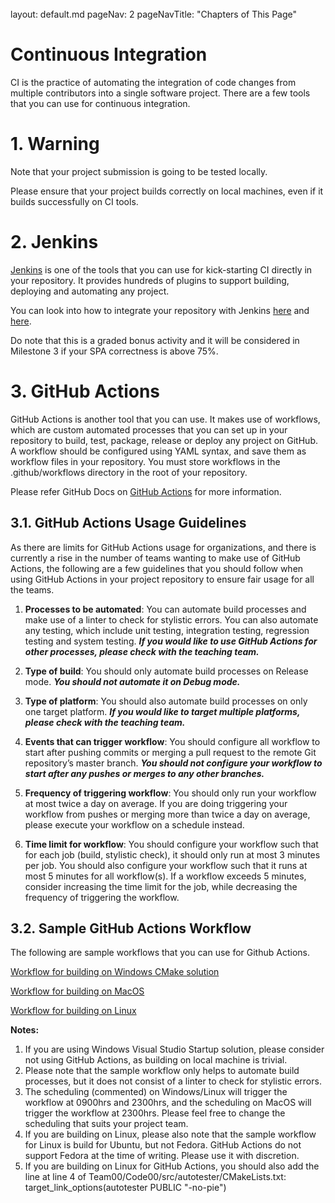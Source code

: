 <br>

<frontmatter>
  layout: default.md
  pageNav: 2
  pageNavTitle: "Chapters of This Page"
</frontmatter>

[](#continuous-integration)Continuous Integration
=================================================

CI is the practice of automating the integration of code changes from multiple contributors into a single software project. There are a few tools that you can use for continuous integration.

[](#1-warning)1\. Warning
=========================

Note that your project submission is going to be tested locally.

Please ensure that your project builds correctly on local machines, even if it builds successfully on CI tools.

[](#2-jenkins)2\. Jenkins
=========================

[Jenkins](https://www.jenkins.io/) is one of the tools that you can use for kick-starting CI directly in your repository. It provides hundreds of plugins to support building, deploying and automating any project.

You can look into how to integrate your repository with Jenkins [here](https://www.blazemeter.com/blog/how-to-integrate-your-github-repository-to-your-jenkins-project) and [here](https://www.jenkins.io/solutions/github/).

Do note that this is a graded bonus activity and it will be considered in Milestone 3 if your SPA correctness is above 75%.

[](#3-github-actions)3\. GitHub Actions
=======================================

GitHub Actions is another tool that you can use. It makes use of workflows, which are custom automated processes that you can set up in your repository to build, test, package, release or deploy any project on GitHub. A workflow should be configured using YAML syntax, and save them as workflow files in your repository. You must store workflows in the .github/workflows directory in the root of your repository.

Please refer GitHub Docs on [GitHub Actions](https://docs.github.com/en/actions/learn-github-actions) for more information.

[](#31-github-actions-usage-guidelines)3.1. GitHub Actions Usage Guidelines
---------------------------------------------------------------------------

As there are limits for GitHub Actions usage for organizations, and there is currently a rise in the number of teams wanting to make use of GitHub Actions, the following are a few guidelines that you should follow when using GitHub Actions in your project repository to ensure fair usage for all the teams.

1.  **Processes to be automated**: You can automate build processes and make use of a linter to check for stylistic errors. You can also automate any testing, which include unit testing, integration testing, regression testing and system testing. _**If you would like to use GitHub Actions for other processes, please check with the teaching team.**_
    
2.  **Type of build**: You should only automate build processes on Release mode. _**You should not automate it on Debug mode.**_
    
3.  **Type of platform**: You should also automate build processes on only one target platform. _**If you would like to target multiple platforms, please check with the teaching team.**_
    
4.  **Events that can trigger workflow**: You should configure all workflow to start after pushing commits or merging a pull request to the remote Git repository’s master branch. _**You should not configure your workflow to start after any pushes or merges to any other branches.**_
    
5.  **Frequency of triggering workflow**: You should only run your workflow at most twice a day on average. If you are doing triggering your workflow from pushes or merging more than twice a day on average, please execute your workflow on a schedule instead.
    
6.  **Time limit for workflow**: You should configure your workflow such that for each job (build, stylistic check), it should only run at most 3 minutes per job. You should also configure your workflow such that it runs at most 5 minutes for all workflow(s). If a workflow exceeds 5 minutes, consider increasing the time limit for the job, while decreasing the frequency of triggering the workflow.
    

[](#32-sample-github-actions-workflow)3.2. Sample GitHub Actions Workflow
-------------------------------------------------------------------------

The following are sample workflows that you can use for Github Actions.

[Workflow for building on Windows CMake solution](https://github.com/nus-cs3203/project-wiki/blob/main/github-actions-yml-files/build-cp-windows.yml)

[Workflow for building on MacOS](https://github.com/nus-cs3203/project-wiki/blob/main/github-actions-yml-files/build-cp-mac.yml)

[Workflow for building on Linux](https://github.com/nus-cs3203/project-wiki/blob/main/github-actions-yml-files/build-cp-linux.yml)

**Notes:**

1.  If you are using Windows Visual Studio Startup solution, please consider not using GitHub Actions, as building on local machine is trivial.
2.  Please note that the sample workflow only helps to automate build processes, but it does not consist of a linter to check for stylistic errors.
3.  The scheduling (commented) on Windows/Linux will trigger the workflow at 0900hrs and 2300hrs, and the scheduling on MacOS will trigger the workflow at 2300hrs. Please feel free to change the scheduling that suits your project team.
4.  If you are building on Linux, please also note that the sample workflow for Linux is build for Ubuntu, but not Fedora. GitHub Actions do not support Fedora at the time of writing. Please use it with discretion.
5.  If you are building on Linux for GitHub Actions, you should also add the line at line 4 of Team00/Code00/src/autotester/CMakeLists.txt: target\_link\_options(autotester PUBLIC "-no-pie")